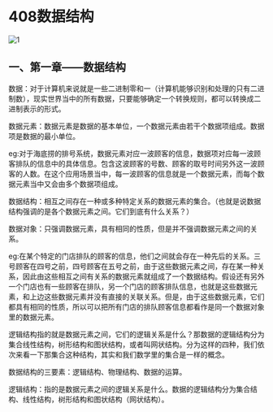 # 408数据结构

![1](https://cdn.jsdelivr.net/gh/xiaoyizhiy/testnotebook/2.png)

## 一、第一章——数据结构

数据：对于计算机来说就是一些二进制零和一（计算机能够识别和处理的只有二进制数），现实世界当中的所有数据，只要能够确定一个转换规则，都可以转换成二进制表示的形式。

数据元素：数据元素是数据的基本单位，一个数据元素由若干个数据项组成。数据项是数据的最小单位。

eg:对于海底捞的排号系统，数据元素对应一波顾客的信息，数据项对应每一波顾客排队的信息中的具体信息。包含这波顾客的号数、顾客的取号时间另外这一波顾客的人数。在这个应用场景当中，每一波顾客的信息就是一个数据元素，而每个数据元素当中又会由多个数据项组成。

数据结构：相互之间存在一种或多种特定关系的数据元素的集合。（也就是说数据结构强调的是各个数据元素之间。它们到底有什么关系？）

数据对象：只强调数据元素，具有相同的性质，但是并不强调数据元素之间的关系。

eg:在某个特定的门店排队的顾客的信息，他们之间就会存在一种先后的关系。三号顾客在四号之前，四号顾客在五号之前，由于这些数据元素之间，存在某一种关系，因此由这些相互之间有关系的数据元素就组成了一个数据结构。假设还有另外一个门店也有一些顾客在排队，另一个门店的顾客排队信息，也就是这些数据元素，和上边这些数据元素并没有直接的关联关系。但是，由于这些数据元素，它们都具有相同的性质，所以可以把所有门店的排队顾客信息都看作是同一个数据对象里的数据元素。

逻辑结构指的就是数据元素之间，它们的逻辑关系是什么？那数据的逻辑结构分为集合线性结构，树形结构和图状结构，或者叫网状结构。分为这样的四种，我们依次来看一下那集合这种结构，其实和我们数学里的集合是一样的概念。

数据结构的三要素：逻辑结构、物理结构、数据的运算。

逻辑结构：指的是数据元素之间的逻辑关系是什么。数据的逻辑结构分为集合结构、线性结构，树形结构和图状结构（网状结构）。


